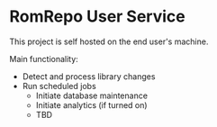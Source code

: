 # RomRepo User Service

This project is self hosted on the end user's machine.

Main functionality:
* Detect and process library changes
* Run scheduled jobs
  * Initiate database maintenance 
  * Initiate analytics (if turned on)
  * TBD
